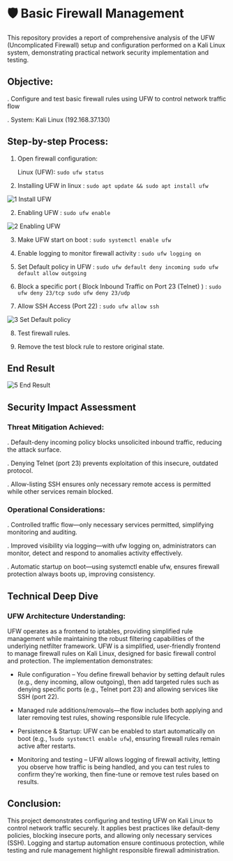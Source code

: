 # 🛡️ Basic Firewall Management

This repository provides a report of comprehensive analysis of the UFW (Uncomplicated Firewall) setup and configuration performed on a Kali Linux system, demonstrating practical network security implementation and testing.

## Objective: 

. Configure and test basic firewall rules using UFW to control network traffic flow

. System: Kali Linux (192.168.37.130)

## Step-by-step Process:

1. Open firewall configuration:
   
    Linux (UFW): ``` sudo ufw status ```
   
3. Installing UFW in linux : ``` sudo apt update && sudo apt install ufw ```

![1 Install UFW](https://github.com/user-attachments/assets/4a97a449-d01d-41d5-b4af-e5771bd42f45)

2. Enabling UFW : ``` sudo ufw enable ```

![2 Enabling UFW](https://github.com/user-attachments/assets/6398295c-828b-4ffc-bca0-c62d69883aee)

3. Make UFW start on boot : ``` sudo systemctl enable ufw ```

4. Enable logging to monitor firewall activity : ``` sudo ufw logging on ```

5. Set Default policy in UFW : ``` sudo ufw default deny incoming sudo ufw default allow outgoing ```
   
6. Block a specific port ( Block Inbound Traffic on Port 23 (Telnet) ) : ``` sudo ufw deny 23/tcp sudo ufw deny 23/udp ```

7. Allow SSH Access (Port 22) : ``` sudo ufw allow ssh ```
   
![3 Set Default policy](https://github.com/user-attachments/assets/d1841af7-3c88-48da-9f9b-97e7da5d7234)

8. Test firewall rules.
   
9. Remove the test block rule to restore original state.
 
## End Result

![5 End Result](https://github.com/user-attachments/assets/c62738ce-4e84-475e-a5f7-1c611728d96a)

## Security Impact Assessment 

### Threat Mitigation Achieved:

. Default-deny incoming policy blocks unsolicited inbound traffic, reducing the attack surface.

. Denying Telnet (port 23) prevents exploitation of this insecure, outdated protocol.

. Allow-listing SSH ensures only necessary remote access is permitted while other services remain blocked.

### Operational Considerations: 

. Controlled traffic flow—only necessary services permitted, simplifying monitoring and auditing.

. Improved visibility via logging—with ufw logging on, administrators can monitor, detect and respond to anomalies activity effectively.

. Automatic startup on boot—using systemctl enable ufw, ensures firewall protection always boots up, improving consistency.

## Technical Deep Dive 

### UFW Architecture Understanding: 

UFW operates as a frontend to iptables, providing simplified rule management while maintaining the robust filtering capabilities of the underlying netfilter framework. UFW is a simplified, user-friendly frontend to manage firewall rules on Kali Linux, designed for basic firewall control and protection.
The implementation demonstrates:

- Rule configuration – You define firewall behavior by setting default rules (e.g., deny incoming, allow outgoing), then add targeted rules such as denying specific ports (e.g., Telnet port 23) and allowing services like SSH (port 22).

- Managed rule additions/removals—the flow includes both applying and later removing test rules, showing responsible rule lifecycle.

- Persistence & Startup: UFW can be enabled to start automatically on boot (e.g., 1``sudo systemctl enable ufw``), ensuring firewall rules remain active after restarts.

- Monitoring and testing – UFW allows logging of firewall activity, letting you observe how traffic is being handled, and you can test rules to confirm they're working, then fine-tune or remove test rules based on results.

## Conclusion:

This project demonstrates configuring and testing UFW on Kali Linux to control network traffic securely. It applies best practices like default-deny policies, blocking insecure ports, and allowing only necessary services (SSH). Logging and startup automation ensure continuous protection, while testing and rule management highlight responsible firewall administration.
